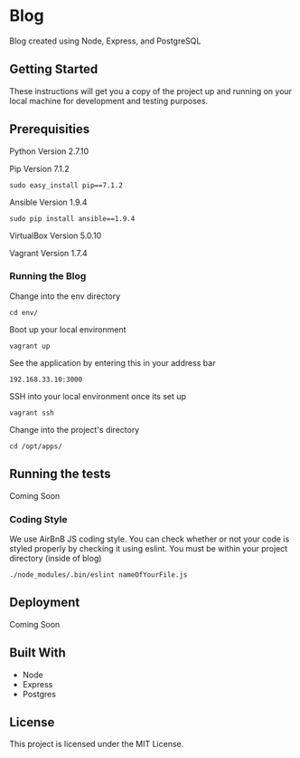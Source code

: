 # Blog

Blog created using Node, Express, and PostgreSQL

## Getting Started

These instructions will get you a copy of the project up and running on your local machine for development and testing purposes.

## Prerequisities

Python Version 2.7.10

Pip Version 7.1.2
```
sudo easy_install pip==7.1.2
```

Ansible Version 1.9.4
```
sudo pip install ansible==1.9.4
```

VirtualBox Version 5.0.10

Vagrant Version 1.7.4

### Running the Blog

Change into the env directory
```
cd env/
```

Boot up your local environment 
```
vagrant up
```

See the application by entering this in your address bar
```
192.168.33.10:3000
```

SSH into your local environment once its set up
```
vagrant ssh
```

Change into the project's directory
```
cd /opt/apps/
```

## Running the tests

Coming Soon

### Coding Style

We use AirBnB JS coding style. You can check whether or not your code
is styled properly by checking it using eslint. You must be within your project directory (inside of blog)

```
./node_modules/.bin/eslint nameOfYourFile.js
```

## Deployment

Coming Soon

## Built With

* Node
* Express
* Postgres

## License

This project is licensed under the MIT License.
